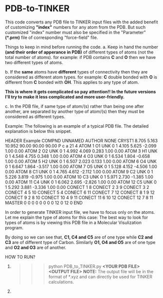 # PDB-to-TINKER

This code converts any PDB file to TINKER input files with the added benefit of customizing **"index"** numbers for any atom from the PDB. But such customized "index" number must also be specified in the "Parameter" **(\*.prm)** file of corresponding "force-field" file.

Things to keep in mind before running the code.
a.  Keep in hand the number **(and their order of apperance in PDB)** of different types of atoms (not the total number of atoms). for example: if PDB contains **C** and **O** then we have two different types of atoms.

b.  If the **same** atoms have **different** types of connectivity then they are considered as different atom types. for example: **C** double bonded with **O** is different from **C** bonded with **OH**. This applies to any type of atom.

**This is where it gets complicated so pay attention!! In the future versions I'll try to make it less complicated and more user-friendly.**

c.  In the PDB file, if same type of atom/(s) rather than being one after another, are separated by another type of atom/(s) then they must be considered as different types.

Example: The following is an example of a typical PDB file. The detailed explanation is below this snippet.

HEADER    Example
COMPND    UNNAMED
AUTHOR    NONE
CRYST1    8.705    5.163   10.952  90.00  90.00  90.00 P c a 21      4
ATOM      1  O1  UNK 0   1       4.105   5.625  -2.099  1.00  0.00
ATOM      2  O2  UNK 0   1       4.992   4.069   0.283  1.00  0.00
ATOM      3  H1  UNK 0   1       4.548   4.755   0.348  1.00  0.00
ATOM      4  O3  UNK 0   1       6.534   1.804  -0.658  1.00  0.00
ATOM      5  H2  UNK 0   1       6.507   2.023   0.133  1.00  0.00
ATOM      6  O4  UNK 0   1       6.647   1.864  -3.517  1.00  0.00
ATOM      7  O5  UNK 0   1       5.128   4.152  -4.506  1.00  0.00
ATOM      8  C1  UNK 0   1       4.765   4.612  -2.112  1.00  0.00
ATOM      9  C2  UNK 0   1       5.226   3.819  -0.975  1.00  0.00
ATOM     10  C3  UNK 0   1       5.971   2.730  -1.385  1.00  0.00
ATOM     11  C4  UNK 0   1       6.062   2.695  -2.826  1.00  0.00
ATOM     12  C5  UNK 0   1       5.292   3.881  -3.336  1.00  0.00
CONECT    1    8
CONECT    2    3    9
CONECT    3    2
CONECT    4    5   10
CONECT    5    4
CONECT    6   11
CONECT    7   12
CONECT    8    1    9   12
CONECT    9    2    8   10
CONECT   10    4    9   11
CONECT   11    6   10   12
CONECT   12    7    8   11
MASTER        0    0    0    0    0    0    0    0   12    0   12    0
END

In order to generate TINKER input file, we have to focus only on the atoms.
Let me explain the type of atoms for this case: The best way to look for types of atoms is by viewing this PDB file in a Molecular Visulization program.

By doing so we can see that, **C1, C4 and C5** are of one type while **C2 and C3** are of different type of Carbon. Similarly **O1, O4 and O5** are of one type and **O2 and O3** are of another.



HOW TO RUN?
1.  >>>python PDB_to_TINKER.py **\<YOUR PDB FILE\>** **\<OUTPUT FILE\>** 
**NOTE:** The output file will be in the format of \*.xyz and can directly be used for TINKER calculations.
2.  
